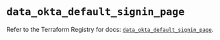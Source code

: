 # `data_okta_default_signin_page`

Refer to the Terraform Registry for docs: [`data_okta_default_signin_page`](https://registry.terraform.io/providers/okta/okta/4.11.0/docs/data-sources/default_signin_page).
